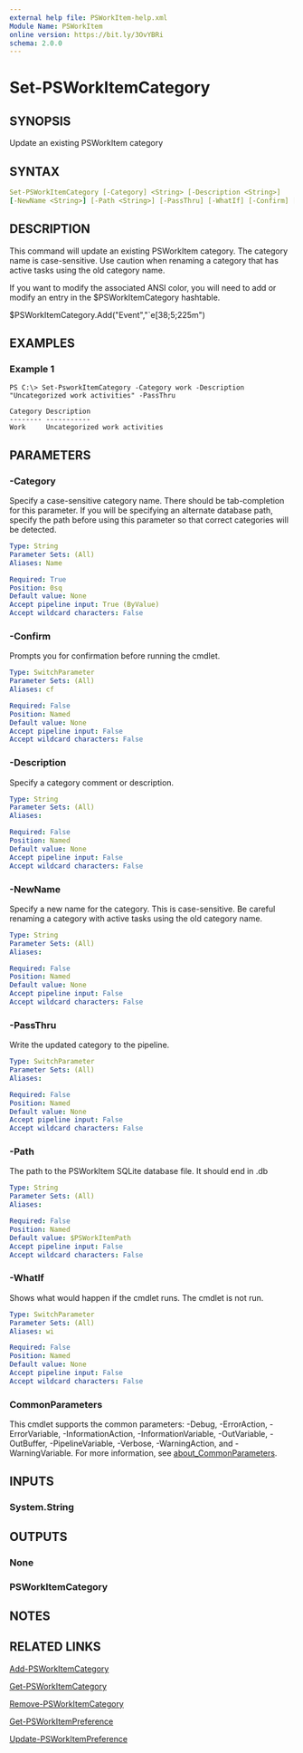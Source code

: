 ```yaml
---
external help file: PSWorkItem-help.xml
Module Name: PSWorkItem
online version: https://bit.ly/3OvYBRi
schema: 2.0.0
---
```


# Set-PSWorkItemCategory

## SYNOPSIS

Update an existing PSWorkItem category

## SYNTAX

```yaml
Set-PSWorkItemCategory [-Category] <String> [-Description <String>]
[-NewName <String>] [-Path <String>] [-PassThru] [-WhatIf] [-Confirm] [<CommonParameters>]
```

## DESCRIPTION

This command will update an existing PSWorkItem category. The category name is case-sensitive. Use caution when renaming a category that has active tasks using the old category name.

If you want to modify the associated ANSI color, you will need to add or modify an entry in the $PSWorkItemCategory hashtable.

$PSWorkItemCategory.Add("Event","`e[38;5;225m")

## EXAMPLES

### Example 1

```shell
PS C:\> Set-PsworkItemCategory -Category work -Description "Uncategorized work activities" -PassThru

Category Description
-------- -----------
Work     Uncategorized work activities
```

## PARAMETERS

### -Category

Specify a case-sensitive category name. There should be tab-completion for this parameter. If you will be specifying an alternate database path, specify the path before using this parameter so that correct categories will be detected.

```yaml
Type: String
Parameter Sets: (All)
Aliases: Name

Required: True
Position: 0sq
Default value: None
Accept pipeline input: True (ByValue)
Accept wildcard characters: False
```

### -Confirm

Prompts you for confirmation before running the cmdlet.

```yaml
Type: SwitchParameter
Parameter Sets: (All)
Aliases: cf

Required: False
Position: Named
Default value: None
Accept pipeline input: False
Accept wildcard characters: False
```

### -Description

Specify a category comment or description.

```yaml
Type: String
Parameter Sets: (All)
Aliases:

Required: False
Position: Named
Default value: None
Accept pipeline input: False
Accept wildcard characters: False
```

### -NewName

Specify a new name for the category.
This is case-sensitive.
Be careful renaming a category with active tasks using the old category name.

```yaml
Type: String
Parameter Sets: (All)
Aliases:

Required: False
Position: Named
Default value: None
Accept pipeline input: False
Accept wildcard characters: False
```

### -PassThru

Write the updated category to the pipeline.

```yaml
Type: SwitchParameter
Parameter Sets: (All)
Aliases:

Required: False
Position: Named
Default value: None
Accept pipeline input: False
Accept wildcard characters: False
```

### -Path

The path to the PSWorkItem SQLite database file.
It should end in .db

```yaml
Type: String
Parameter Sets: (All)
Aliases:

Required: False
Position: Named
Default value: $PSWorkItemPath
Accept pipeline input: False
Accept wildcard characters: False
```

### -WhatIf

Shows what would happen if the cmdlet runs.
The cmdlet is not run.

```yaml
Type: SwitchParameter
Parameter Sets: (All)
Aliases: wi

Required: False
Position: Named
Default value: None
Accept pipeline input: False
Accept wildcard characters: False
```

### CommonParameters

This cmdlet supports the common parameters: -Debug, -ErrorAction, -ErrorVariable, -InformationAction, -InformationVariable, -OutVariable, -OutBuffer, -PipelineVariable, -Verbose, -WarningAction, and -WarningVariable. For more information, see [about_CommonParameters](http://go.microsoft.com/fwlink/?LinkID=113216).

## INPUTS

### System.String

## OUTPUTS

### None

### PSWorkItemCategory

## NOTES

## RELATED LINKS

[Add-PSWorkItemCategory](Add-PSWorkItemCategory.md)

[Get-PSWorkItemCategory](Get-PSWorkItemCategory.md)

[Remove-PSWorkItemCategory](Remove-PSWorkItemCategory.md)

[Get-PSWorkItemPreference](Get-PSWorkItemPreference.md)

[Update-PSWorkItemPreference](Update-PSWorkItemPreference.md)
